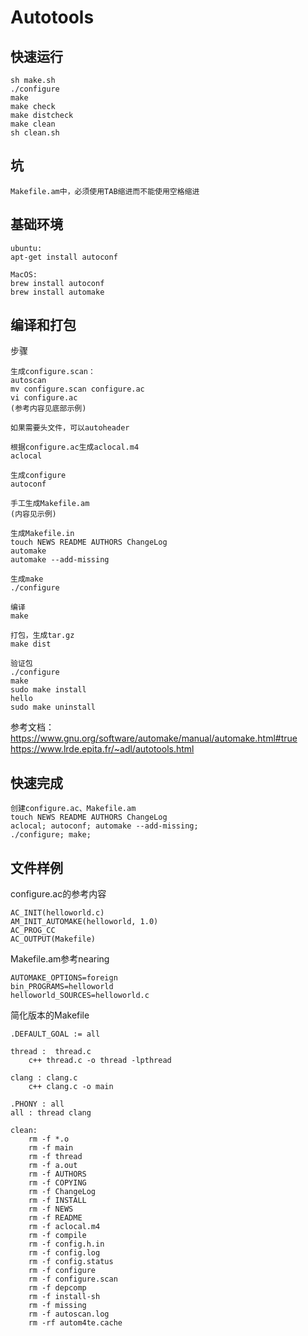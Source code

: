 # Autotools

## 快速运行

```
sh make.sh
./configure
make
make check
make distcheck
make clean
sh clean.sh
```

## 坑

```
Makefile.am中，必须使用TAB缩进而不能使用空格缩进
```

## 基础环境

```
ubuntu:
apt-get install autoconf

MacOS:
brew install autoconf
brew install automake
```

## 编译和打包

步骤
```
生成configure.scan：
autoscan
mv configure.scan configure.ac
vi configure.ac
(参考内容见底部示例)

如果需要头文件，可以autoheader

根据configure.ac生成aclocal.m4
aclocal

生成configure
autoconf

手工生成Makefile.am
(内容见示例)

生成Makefile.in
touch NEWS README AUTHORS ChangeLog
automake
automake --add-missing

生成make
./configure

编译
make

打包，生成tar.gz
make dist

验证包
./configure
make
sudo make install
hello
sudo make uninstall
```

参考文档：https://www.gnu.org/software/automake/manual/automake.html#true
https://www.lrde.epita.fr/~adl/autotools.html

## 快速完成

```
创建configure.ac、Makefile.am
touch NEWS README AUTHORS ChangeLog
aclocal; autoconf; automake --add-missing;
./configure; make;
```

## 文件样例

configure.ac的参考内容
```
AC_INIT(helloworld.c)
AM_INIT_AUTOMAKE(helloworld, 1.0)
AC_PROG_CC
AC_OUTPUT(Makefile)
```

Makefile.am参考nearing
```
AUTOMAKE_OPTIONS=foreign
bin_PROGRAMS=helloworld
helloworld_SOURCES=helloworld.c
```

简化版本的Makefile

```
.DEFAULT_GOAL := all

thread :  thread.c
	c++ thread.c -o thread -lpthread

clang : clang.c
	c++ clang.c -o main

.PHONY : all
all : thread clang

clean:
	rm -f *.o
	rm -f main
	rm -f thread
	rm -f a.out
    rm -f AUTHORS
	rm -f COPYING
	rm -f ChangeLog
	rm -f INSTALL
	rm -f NEWS
	rm -f README
	rm -f aclocal.m4
	rm -f compile
	rm -f config.h.in
	rm -f config.log
	rm -f config.status
	rm -f configure
	rm -f configure.scan
	rm -f depcomp
	rm -f install-sh
	rm -f missing
	rm -f autoscan.log
	rm -rf autom4te.cache
```
